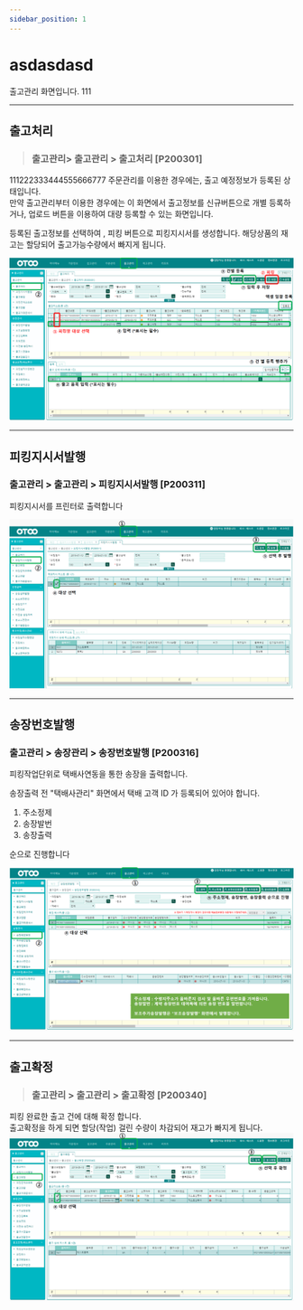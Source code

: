 ```yaml
---
sidebar_position: 1
---
```

# asdasdasd
출고관리 화면입니다.
111
-- --
## 출고처리
> ### 출고관리> 출고관리 > 출고처리 [P200301]
111222333444555666777
주문관리를 이용한 경우에는, 출고 예정정보가 등록된 상태입니다.    
만약 출고관리부터 이용한 경우에는 이 화면에서 출고정보를 신규버튼으로 개별 등록하거나, 업로드 버튼을 이용하여 대량 등록할 수 있는 화면입니다.

등록된 출고정보를 선택하여 , 피킹 버튼으로 피킹지시서를 생성합니다.
해당상품의 재고는 할당되어 출고가능수량에서 빠지게 됩니다.

![출고처리](./img/tmp1.png)

-- --
## 피킹지시서발행
### 출고관리 > 출고관리 > 피킹지시서발행 [P200311]

피킹지시서를 프린터로 출력합니다

![피킹지시서발행](./img/tmp2.png)

-- --
## 송장번호발행
### 출고관리 > 송장관리 > 송장번호발행 [P200316]

피킹작업단위로 택배사연동을 통한 송장을 출력합니다.

송장출력 전 "택배사관리" 화면에서 택배 고객 ID 가 등록되어 있어야 합니다.    
1. 주소정제
2. 송장발번
3. 송장출력

순으로 진행합니다

![송장번호발행](./img/tmp3.png)

-- --
## 출고확정
> ### 출고관리 > 출고관리 > 출고확정 [P200340]

피킹 완료한 출고 건에 대해 확정 합니다.    
출고확정을 하게 되면 할당(작업) 걸린 수량이 차감되어 재고가 빠지게 됩니다.
![출고확정](./img/tmp4.png) 